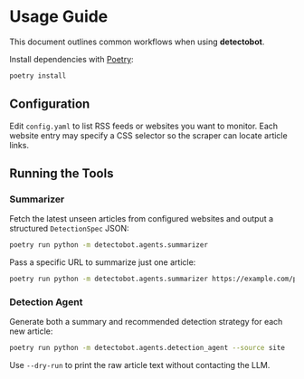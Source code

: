# Usage Guide

This document outlines common workflows when using **detectobot**.

Install dependencies with [Poetry](https://python-poetry.org/):

```bash
poetry install
```

## Configuration

Edit `config.yaml` to list RSS feeds or websites you want to monitor. Each
website entry may specify a CSS selector so the scraper can locate article
links.

## Running the Tools

### Summarizer

Fetch the latest unseen articles from configured websites and output a
structured `DetectionSpec` JSON:

```bash
poetry run python -m detectobot.agents.summarizer
```

Pass a specific URL to summarize just one article:

```bash
poetry run python -m detectobot.agents.summarizer https://example.com/post
```

### Detection Agent

Generate both a summary and recommended detection strategy for each new
article:

```bash
poetry run python -m detectobot.agents.detection_agent --source site
```

Use `--dry-run` to print the raw article text without contacting the LLM.
